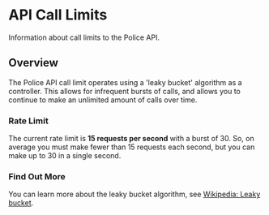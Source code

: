 # API Call Limits

Information about call limits to the Police API.

## Overview

The Police API call limit operates using a 'leaky bucket' algorithm as a controller. This allows for infrequent bursts
of calls, and allows you to continue to make an unlimited amount of calls over time.

### Rate Limit

The current rate limit is **15 requests per second** with a burst of 30. So, on average you must make fewer than 15
requests each second, but you can make up to 30 in a single second.

### Find Out More

You can learn more about the leaky bucket algorithm, see
[Wikipedia: Leaky bucket](https://en.wikipedia.org/wiki/Leaky_bucket).
